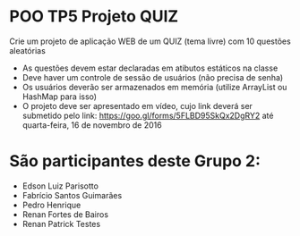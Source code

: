 # POO TP5 Projeto QUIZ
Crie um projeto de aplicação WEB de um QUIZ (tema livre) com 10 questões aleatórias
- As questões devem estar declaradas em atibutos estáticos na classe
- Deve haver um controle de sessão de usuários (não precisa de senha)
- Os usuários deverão ser armazenados em memória (utilize ArrayList ou HashMap para isso)
- O projeto deve ser apresentado em vídeo, cujo link deverá ser submetido pelo link:
https://goo.gl/forms/5FLBD95SkQx2DgRY2 até quarta-feira, 16 de novembro de 2016

# São participantes deste Grupo 2:
- Edson Luiz Parisotto
- Fabrício Santos Guimarães
- Pedro Henrique
- Renan Fortes de Bairos
- Renan Patrick
Testes

